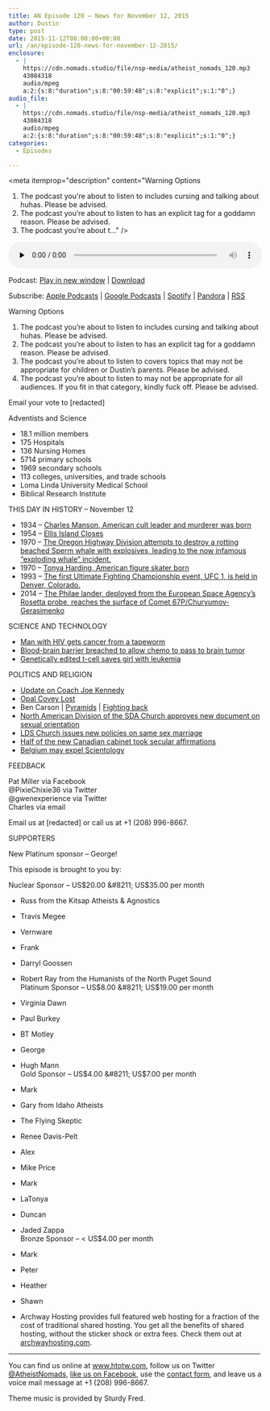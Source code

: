 ```yaml
---
title: AN Episode 120 – News for November 12, 2015
author: Dustin
type: post
date: 2015-11-12T08:00:00+00:00
url: /an/episode-120-news-for-november-12-2015/
enclosure:
  - |
    https://cdn.nomads.studio/file/nsp-media/atheist_nomads_120.mp3
    43084318
    audio/mpeg
    a:2:{s:8:"duration";s:8:"00:59:48";s:8:"explicit";s:1:"0";}
audio_file:
  - |
    https://cdn.nomads.studio/file/nsp-media/atheist_nomads_120.mp3
    43084318
    audio/mpeg
    a:2:{s:8:"duration";s:8:"00:59:48";s:8:"explicit";s:1:"0";}
categories:
  - Episodes

---
```

<div itemscope itemtype="http://schema.org/AudioObject">
  <meta itemprop="name" content=" episode 120 &#8211; News for November 12, 2015" />
  
  <meta itemprop="uploadDate" content="2015-11-12T01:00:00-07:00" />
  
  <meta itemprop="encodingFormat" content="audio/mpeg" />
  
  <meta itemprop="duration" content="PT59M48S" />
  
  <meta itemprop="description" content="Warning Options

1. The podcast you're about to listen to includes cursing and talking about huhas. Please be advised.
2. The podcast you’re about to listen to has an explicit tag for a goddamn reason. Please be advised.
3. The podcast you’re about t..." />
  
  <meta itemprop="contentUrl" content="https://dts.podtrac.com/redirect.mp3/cdn.nomads.studio/file/nsp-media/atheist_nomads_120.mp3" />
  
  <meta itemprop="contentSize" content="41.1" />
  </p> 
  
  <div class="powerpress_player" id="powerpress_player_8377">
    <audio class="wp-audio-shortcode" id="audio-5116-121" preload="none" style="width: 100%;" controls="controls"><source type="audio/mpeg" src="https://dts.podtrac.com/redirect.mp3/cdn.nomads.studio/file/nsp-media/atheist_nomads_120.mp3?_=121" /><a href="https://dts.podtrac.com/redirect.mp3/cdn.nomads.studio/file/nsp-media/atheist_nomads_120.mp3">https://dts.podtrac.com/redirect.mp3/cdn.nomads.studio/file/nsp-media/atheist_nomads_120.mp3</a></audio>
  </div>
</div>

<p class="powerpress_links powerpress_links_mp3">
  Podcast: <a href="https://dts.podtrac.com/redirect.mp3/cdn.nomads.studio/file/nsp-media/atheist_nomads_120.mp3" class="powerpress_link_pinw" target="_blank" title="Play in new window" onclick="return powerpress_pinw('https://htotw.com/?powerpress_pinw=5116-podcast');" rel="nofollow">Play in new window</a> | <a href="https://dts.podtrac.com/redirect.mp3/cdn.nomads.studio/file/nsp-media/atheist_nomads_120.mp3" class="powerpress_link_d" title="Download" rel="nofollow" download="atheist_nomads_120.mp3">Download</a>
</p>

<p class="powerpress_links powerpress_subscribe_links">
  Subscribe: <a href="https://podcasts.apple.com/us/podcast/humanists-take-on-the-world/id530050098?mt=2&ls=1" class="powerpress_link_subscribe powerpress_link_subscribe_itunes" target="_blank" title="Subscribe on Apple Podcasts" rel="nofollow">Apple Podcasts</a> | <a href="https://www.google.com/podcasts?feed=aHR0cDovL2F0aGVpc3Rub21hZHMubGlic3luLmNvbS9yc3M%3D" class="powerpress_link_subscribe powerpress_link_subscribe_googleplay" target="_blank" title="Subscribe on Google Podcasts" rel="nofollow">Google Podcasts</a> | <a href="https://open.spotify.com/show/3LzK2xZGike6Tc1GEMtMbr?si=LieN9SNuTpq96smuaUsH8A" class="powerpress_link_subscribe powerpress_link_subscribe_spotify" target="_blank" title="Subscribe on Spotify" rel="nofollow">Spotify</a> | <a href="https://www.pandora.com/podcast/atheist-nomads/PC:10122?corr=62071012&part=ug" class="powerpress_link_subscribe powerpress_link_subscribe_pandora" target="_blank" title="Subscribe on Pandora" rel="nofollow">Pandora</a> | <a href="https://htotw.com/feed/podcast/" class="powerpress_link_subscribe powerpress_link_subscribe_rss" target="_blank" title="Subscribe via RSS" rel="nofollow">RSS</a>
</p>

Warning Options

1. The podcast you&#8217;re about to listen to includes cursing and talking about huhas. Please be advised.  
2. The podcast you’re about to listen to has an explicit tag for a goddamn reason. Please be advised.  
3. The podcast you’re about to listen to covers topics that may not be appropriate for children or Dustin’s parents. Please be advised.  
4. The podcast you&#8217;re about to listen to may not be appropriate for all audiences. If you fit in that category, kindly fuck off. Please be advised.

Email your vote to [redacted]

Adventists and Science

* 18.1 million members  
* 175 Hospitals  
* 136 Nursing Homes  
* 5714 primary schools  
* 1969 secondary schools  
* 113 colleges, universities, and trade schools  
* Loma Linda University Medical School  
* Biblical Research Institute

THIS DAY IN HISTORY &#8211; November 12  
* 1934 &#8211; <a href="https://en.wikipedia.org/wiki/Charles_Manson" target="_blank" rel="noopener">Charles Manson, American cult leader and murderer was born</a>  
* 1954 &#8211; <a href="http://www.history.com/this-day-in-history/ellis-island-closes" target="_blank" rel="noopener">Ellis Island Closes</a>  
* 1970 &#8211; <a href="https://en.wikipedia.org/wiki/Exploding_whale" target="_blank" rel="noopener">The Oregon Highway Division attempts to destroy a rotting beached Sperm whale with explosives, leading to the now infamous &#8220;exploding whale&#8221; incident.</a>  
* 1970 &#8211; <a href="https://en.wikipedia.org/wiki/Tonya_Harding" target="_blank" rel="noopener">Tonya Harding, American figure skater born</a>  
* 1993 &#8211; <a href="https://en.wikipedia.org/wiki/UFC_1" target="_blank" rel="noopener">The first Ultimate Fighting Championship event, UFC 1, is held in Denver, Colorado.</a>  
* 2014 &#8211; <a href="https://en.wikipedia.org/wiki/Philae_(spacecraft)" target="_blank" rel="noopener">The Philae lander, deployed from the European Space Agency&#8217;s Rosetta probe, reaches the surface of Comet 67P/Churyumov-Gerasimenko</a>

SCIENCE AND TECHNOLOGY  
* <a href="http://www.scientificamerican.com/article/tapeworm-spreads-deadly-cancer-to-human/" target="_blank" rel="noopener">Man with HIV gets cancer from a tapeworm</a>  
* <a href="http://www.ctvnews.ca/health/canadian-researchers-break-blood-brain-barrier-with-new-ultrasound-treatment-1.2648878" target="_blank" rel="noopener">Blood-brain barrier breached to allow chemo to pass to brain tumor</a>  
* <a href="https://www.newscientist.com/article/dn28454-gene-editing-saves-life-of-girl-dying-from-leukaemia-in-world-first/" target="_blank" rel="noopener">Genetically edited t-cell saves girl with leukemia</a>

POLITICS AND RELIGION  
* <a href="http://www.huffingtonpost.com/entry/coach-joe-kennedy-satan_56316e81e4b00aa54a4cb520" target="_blank" rel="noopener">Update on Coach Joe Kennedy</a>  
* <a href="http://www.patheos.com/blogs/friendlyatheist/2015/11/05/opal-covey-who-came-in-last-place-in-toledo-mayoral-race-claims-she-actually-won/" target="_blank" rel="noopener">Opal Covey Lost</a>  
* Ben Carson | <a href="http://www.huffingtonpost.com/entry/ben-carson-pyramids-grain-storage_563a7d2fe4b0307f2cabdf3e" target="_blank" rel="noopener">Pyramids</a> | <a href="http://thinkprogress.org/politics/2015/11/07/3720254/ben-carson-obama-conspiracy-theories/" target="_blank" rel="noopener">Fighting back</a>  
* <a href="http://spectrummagazine.org/article/2015/11/02/breaking-adventist-church-north-america-approves-sexuality-document" target="_blank" rel="noopener">North American Division of the SDA Church approves new document on sexual orientation</a>  
* <a href="http://www.nytimes.com/2015/11/07/us/mormons-gay-marriage.html?smid=fb-nytimes&smtyp=cur&_r=1" target="_blank" rel="noopener">LDS Church issues new policies on same sex marriage</a>  
* <a href="http://www.patheos.com/blogs/friendlyatheist/2015/11/05/half-of-the-new-canadian-cabinet-members-chose-to-skip-so-help-me-god-in-their-oaths-of-office/" target="_blank" rel="noopener">Half of the new Canadian cabinet took secular affirmations</a>  
* <a href="http://www.huffingtonpost.com/entry/church-of-scientology-belgium-trial_562fbd51e4b06317990facd7?ncid=fcbklnkushpmg00000014" target="_blank" rel="noopener">Belgium may expel Scientology</a>

FEEDBACK

Pat Miller via Facebook  
@PixieChixie36 via Twitter  
@gwenexperience via Twitter  
Charles via email

Email us at [redacted] or call us at +1 (208) 996-8667.

SUPPORTERS

New Platinum sponsor &#8211; George!

This episode is brought to you by:

Nuclear Sponsor &#8211; US$20.00 &#8211; US$35.00 per month  
* Russ from the Kitsap Atheists & Agnostics  
* Travis Megee  
* Vernware  
* Frank  
* Darryl Goossen  
* Robert Ray from the Humanists of the North Puget Sound  
Platinum Sponsor &#8211; US$8.00 &#8211; US$19.00 per month  
* Virginia Dawn  
* Paul Burkey  
* BT Motley  
* George  
* Hugh Mann  
Gold Sponsor &#8211; US$4.00 &#8211; US$7.00 per month  
* Mark  
* Gary from Idaho Atheists  
* The Flying Skeptic  
* Renee Davis-Pelt  
* Alex  
* Mike Price  
* Mark  
* LaTonya  
* Duncan  
* Jaded Zappa  
Bronze Sponsor &#8211; < US$4.00 per month  
* Mark  
* Peter  
* Heather  
* Shawn

* Archway Hosting provides full featured web hosting for a fraction of the cost of traditional shared hosting. You get all the benefits of shared hosting, without the sticker shock or extra fees. Check them out at <a href="http://archwayhosting.com/" target="_blank" rel="noopener">archwayhosting.com</a>.

<hr width="500" />

You can find us online at <a href="https://www.htotw.com/" target="_blank" rel="noopener">www.htotw.com</a>, follow us on Twitter <a href="https://htotw.com/twitter" target="_blank" rel="noopener">@AtheistNomads</a>, <a href="https://htotw.com/facebook" target="_blank" rel="noopener">like us on Facebook</a>, use the [contact form](https://htotw.com/contact), and leave us a voice mail message at +1 (208) 996-8667.

Theme music is provided by Sturdy Fred.
